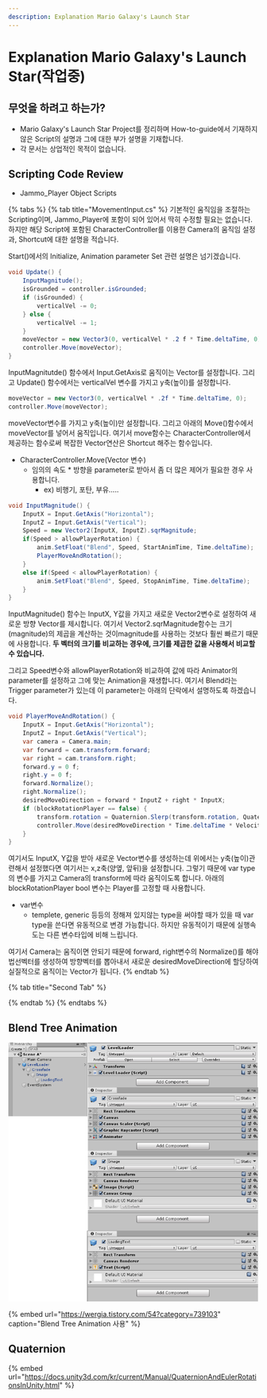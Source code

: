 ```yaml
---
description: Explanation Mario Galaxy's Launch Star
---
```


# Explanation Mario Galaxy's Launch Star\(작업중\)

## 무엇을 하려고 하는가?

* Mario Galaxy's Launch Star Project를 정리하며 How-to-guide에서 기재하지 않은 Script의 설명과 그에 대한 부가 설명을 기재합니다.
* 각 문서는 상업적인 목적이 없습니다.

## Scripting Code Review

* Jammo\_Player Object Scripts

{% tabs %}
{% tab title="MovementInput.cs" %}
기본적인 움직임을 조절하는 Scripting이며, Jammo\_Player에 포함이 되어 있어서 딱히 수정할 필요는 없습니다. 하지만 해당 Script에 포함된 CharacterController를 이용한 Camera의 움직임 설정과, Shortcut에 대한 설명을 적습니다.

Start\(\)에서의 Initialize, Animation parameter Set  관련 설명은 넘기겠습니다.

```csharp
void Update() {
    InputMagnitude();
    isGrounded = controller.isGrounded;
    if (isGrounded) {
        verticalVel -= 0;
    } else {
        verticalVel -= 1;
    }
    moveVector = new Vector3(0, verticalVel * .2 f * Time.deltaTime, 0);
    controller.Move(moveVector);
}
```

InputMagnitutde\(\) 함수에서 Input.GetAxis로 움직이는 Vector를 설정합니다. 그리고 Update\(\) 함수에서는 verticalVel 변수를 가지고 y축\(높이\)를 설정합니다. 

```csharp
moveVector = new Vector3(0, verticalVel * .2f * Time.deltaTime, 0);
controller.Move(moveVector);
```

moveVector변수를 가지고 y축\(높이\)만 설정합니다. 그리고 아래의 Move\(\)함수에서 moveVector를 넣어서 움직입니다. 여기서 move함수는 CharacterController에서 제공하는 함수로써 복잡한 Vector연산은 Shortcut 해주는 함수입니다.

* CharacterController.Move\(Vector 변수\)
  * 임의의 속도 \* 방향을 parameter로 받아서 좀 더 많은 제어가 필요한 경우 사용합니다.
    * ex\) 비행기, 포탄, 부유.....

```csharp
void InputMagnitude() {
    InputX = Input.GetAxis("Horizontal");
    InputZ = Input.GetAxis("Vertical");
    Speed = new Vector2(InputX, InputZ).sqrMagnitude;
    if(Speed > allowPlayerRotation) {
        anim.SetFloat("Blend", Speed, StartAnimTime, Time.deltaTime);
        PlayerMoveAndRotation();
    }
    else if(Speed < allowPlayerRotation) {
        anim.SetFloat("Blend", Speed, StopAnimTime, Time.deltaTime);
    }
}
```

InputMagnitude\(\) 함수는 InputX, Y값을 가지고 새로운 Vector2변수로 설정하여 새로운 방향 Vector를 제시합니다. 여기서 Vector2.sqrMagnitude함수는 크기\(magnitude\)의 제곱을 계산하는 것이magnitude를 사용하는 것보다 훨씬 빠르기 때문에 사용합니다. **두 벡터의 크기를 비교하는 경우에, 크기를 제곱한 값을 사용해서 비교할 수 있습니다.**

그리고 Speed변수와 allowPlayerRotation와 비교하여 값에 따라 Animator의 parameter를 설정하고 그에 맞는 Animation을 재생합니다. 여기서 Blend라는 Trigger parameter가 있는데 이 parameter는 아래의 단락에서 설명하도록 하겠습니다.

```csharp
void PlayerMoveAndRotation() {
    InputX = Input.GetAxis("Horizontal");
    InputZ = Input.GetAxis("Vertical");
    var camera = Camera.main;
    var forward = cam.transform.forward;
    var right = cam.transform.right;
    forward.y = 0 f;
    right.y = 0 f;
    forward.Normalize();
    right.Normalize();
    desiredMoveDirection = forward * InputZ + right * InputX;
    if (blockRotationPlayer == false) {
        transform.rotation = Quaternion.Slerp(transform.rotation, Quaternion.LookRotation(desiredMoveDirection), desiredRotationSpeed);
        controller.Move(desiredMoveDirection * Time.deltaTime * Velocity);
    }
}
```

여기서도 InputX, Y값을 받아 새로운 Vector변수를 생성하는데 위에서는 y축\(높이\)관련해서 설정했다면 여기서는 x,z축\(양옆, 앞뒤\)을 설정합니다. 그렇기 때문에 var type의 변수를 가지고 Camera의 transform에 따라 움직이도록 합니다. 아래의 blockRotationPlayer bool 변수는 Player를 고정할 때 사용합니다.

* var변수
  * templete, generic 등등의 정해져 있지않는 type을 써야할 때가 있을 때 var type을 쓴다면 유동적으로 변경 가능합니다. 하지만 유동적이기 때문에 실행속도는 다른 변수타입에 비해 느립니다.

여기서 Camera는 움직이면 안되기 때문에 forward, right변수의 Normalize\(\)를 해야 법선벡터를 생성하여 방향벡터를 뽑아내서 새로운 desiredMoveDirection에 할당하여 실질적으로 움직이는 Vector가 됩니다.
{% endtab %}

{% tab title="Second Tab" %}

{% endtab %}
{% endtabs %}



## Blend Tree Animation

![Jammo\_Player Animator&#xC758; Normal Status Blend Tree](../../.gitbook/assets/image%20%2834%29.png)

{% embed url="https://wergia.tistory.com/54?category=739103" caption="Blend Tree Animation 사용" %}



## Quaternion

{% embed url="https://docs.unity3d.com/kr/current/Manual/QuaternionAndEulerRotationsInUnity.html" %}











